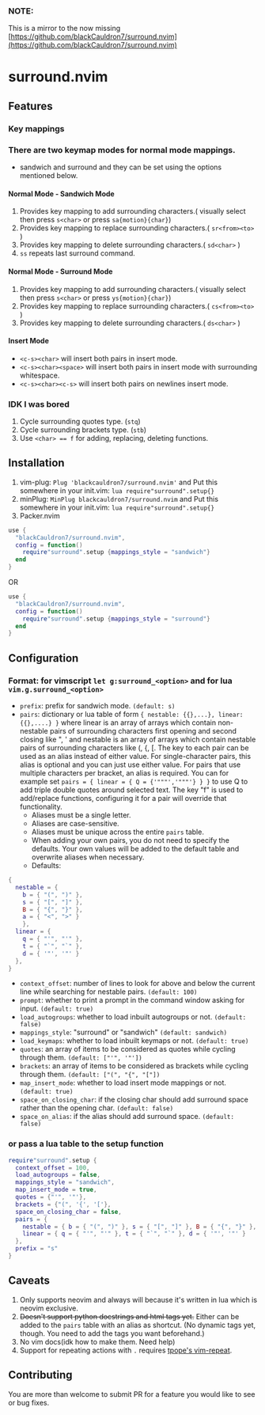 ### NOTE:
This is a mirror to the now missing [https://github.com/blackCauldron7/surround.nvim](https://github.com/blackCauldron7/surround.nvim)

# surround.nvim

## Features

### Key mappings

### There are two keymap modes for normal mode mappings.

- sandwich and surround and they can be set using the options mentioned below.

#### Normal Mode - Sandwich Mode

1. Provides key mapping to add surrounding characters.( visually select then press `s<char>` or press `sa{motion}{char}`)
2. Provides key mapping to replace surrounding characters.( `sr<from><to>` )
3. Provides key mapping to delete surrounding characters.( `sd<char>` )
4. `ss` repeats last surround command.

#### Normal Mode - Surround Mode

1. Provides key mapping to add surrounding characters.( visually select then press `s<char>` or press `ys{motion}{char}`)
2. Provides key mapping to replace surrounding characters.( `cs<from><to>` )
3. Provides key mapping to delete surrounding characters.( `ds<char>` )

#### Insert Mode

- `<c-s><char>` will insert both pairs in insert mode.
- `<c-s><char><space>` will insert both pairs in insert mode with surrounding whitespace.
- `<c-s><char><c-s>` will insert both pairs on newlines insert mode.

### IDK I was bored

1. Cycle surrounding quotes type. (`stq`)
1. Cycle surrounding brackets type. (`stb`)
1. Use `<char> == f` for adding, replacing, deleting functions.

## Installation

1. vim-plug: `Plug 'blackcauldron7/surround.nvim'` and Put this somewhere in your init.vim: `lua require"surround".setup{}`
1. minPlug: `MinPlug blackcauldron7/surround.nvim` and Put this somewhere in your init.vim: `lua require"surround".setup{}`
1. Packer.nvim

```lua
use {
  "blackCauldron7/surround.nvim",
  config = function()
    require"surround".setup {mappings_style = "sandwich"}
  end
}
```

OR

```lua
use {
  "blackCauldron7/surround.nvim",
  config = function()
    require"surround".setup {mappings_style = "surround"}
  end
}
```



## Configuration

### Format: for **vimscript** `let g:surround_<option>` and for **lua** `vim.g.surround_<option>`

- `prefix`: prefix for sandwich mode. `(default: s)`
- `pairs`: dictionary or lua table of form `{ nestable: {{},...}, linear: {{},....} }` where linear is an array of arrays which contain non-nestable pairs of surrounding characters first opening and second closing like ", ' and nestable is an array of arrays which contain nestable pairs of surrounding characters like (, {, [. The key to each pair can be used as an alias instead of either value. For single-character pairs, this alias is optional and you can just use either value. For pairs that use multiple characters per bracket, an alias is required. You can for example set ```pairs = { linear = { Q = {'"""','"""'} } }``` to use Q to add triple double quotes around selected text. The key "f" is used to add/replace functions, configuring it for a pair will override that functionality.
  + Aliases must be a single letter.
  + Aliases are case-sensitive.
  + Aliases must be unique across the entire `pairs` table.
  + When adding your own pairs, you do not need to specify the defaults. Your own values will be added to the default table and overwrite aliases when necessary.
  + Defaults:
```lua
{
  nestable = {
    b = { "(", ")" },
    s = { "[", "]" },
    B = { "{", "}" },
    a = { "<", ">" }
    },
  linear = {
    q = { "'", "'" },
    t = { "`", "`" },
    d = { '"', '"' }
  },
}
```
- `context_offset`: number of lines to look for above and below the current line while searching for nestable pairs. `(default: 100)`
- `prompt`: whether to print a prompt in the command window asking for input. `(default: true)`
- `load_autogroups`: whether to load inbuilt autogroups or not. `(default: false)`
- `mappings_style`: "surround" or "sandwich" `(default: sandwich)`
- `load_keymaps`: whether to load inbuilt keymaps or not. `(default: true)`
- `quotes`: an array of items to be considered as quotes while cycling through them. `(default: ["'", '"'])`
- `brackets`: an array of items to be considered as brackets while cycling through them. `(default: ["(", "{", "["])`
- `map_insert_mode`: whether to load insert mode mappings or not. `(default: true)`
- `space_on_closing_char`: if the closing char should add surround space rather than the opening char. `(default: false)`
- `space_on_alias`: if the alias should add surround space. `(default: false)`

### or pass a lua table to the setup function

```lua
require"surround".setup {
  context_offset = 100,
  load_autogroups = false,
  mappings_style = "sandwich",
  map_insert_mode = true,
  quotes = {"'", '"'},
  brackets = {"(", '{', '['},
  space_on_closing_char = false,
  pairs = {
    nestable = { b = { "(", ")" }, s = { "[", "]" }, B = { "{", "}" }, a = { "<", ">" } },
    linear = { q = { "'", "'" }, t = { "`", "`" }, d = { '"', '"' }
  },
  prefix = "s"
}
```

## Caveats

1. Only supports neovim and always will because it's written in lua which is neovim exclusive.
1. ~~Doesn't support python docstrings and html tags yet.~~ Either can be added to the `pairs` table with an alias as shortcut. (No dynamic tags yet, though. You need to add the tags you want beforehand.)
1. No vim docs(idk how to make them. Need help)
1. Support for repeating actions with `.` requires [tpope's vim-repeat](https://github.com/tpope/vim-repeat).

## Contributing

You are more than welcome to submit PR for a feature you would like to see or bug fixes.
